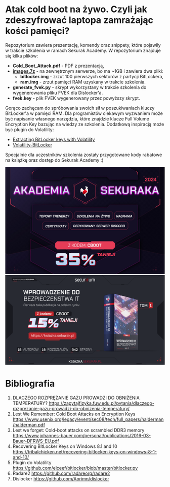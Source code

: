 # Atak cold boot na żywo. Czyli jak zdeszyfrować laptopa zamrażając kości pamięci?
Repozytorium zawiera prezentację, komendy oraz snippety, które pojawiły w trakcie szkolenia w ramach Sekurak Academy.
W repozytorium znajduje się kilka plików:
- **Cold_Boot_Attack.pdf** - PDF z prezentacją,
- [**images.7z**](https://leftarcode.com/coldboot/images.7z) - na zewnętrznym serwerze, bo ma ~1GB i zawiera dwa pliki:
    - **bitlocker.img** - zrzut 100 pierwszych sektorów z partycji BitLockera,
    - **ram.img** - zrzut pamięci RAM uzyskany w trakcie szkolenia.
- **generate_fvek.py** - skrypt wykorzystany w trakcie szkolenia do wygenerowania pliku FVEK dla Dislocker'a.
- **fvek.key** - plik FVEK wygenerowany przez powyższy skrypt.

Gorąco zachęcam do spróbowania swoich sił w poszukiwaniach kluczy BitLocker'a w pamięci RAM.
Dla programistów ciekawym wyzwaniem może być napisanie własnego narzędzia, które znajdzie klucze Full Volume Encryption Key bazując na wiedzy ze szkolenia.
Dodatkową inspiracją może być plugin do Volatility:
- [Extracting BitLocker keys with Volatility](https://tribalchicken.net/extracting-bitlocker-keys-with-volatility-part-1-poc/)
- [Volatility-BitLocker](https://github.com/breppo/Volatility-BitLocker/blob/master/bitlocker.py)


Specjalnie dla uczestników szkolenia zostały przygotowane kody rabatowe na książkę oraz dostęp do Sekurak Academy :)

![Sekurak Academy](assets/sekurak_academy.jpg)
![Książka Wprowadzenie do bezpieczeństwa IT](assets/ksiazka.png)

# Bibliografia
1. DLACZEGO ROZPRĘŻANIE GAZU PROWADZI DO OBNIŻENIA TEMPERATURY?
https://zapytajfizyka.fuw.edu.pl/pytania/dlaczego-rozprezanie-gazu-prowadzi-do-obnizenia-temperatury/
2. Lest We Remember: Cold Boot Attacks on Encryption Keys
https://www.usenix.org/legacy/event/sec08/tech/full_papers/halderman/halderman.pdf
3. Lest we forget: Cold-boot attacks on scrambled DDR3 memory
https://www.johannes-bauer.com/personal/publications/2016-03-Bauer-DFRWS-EU.pdf
4. Recovering BitLocker Keys on Windows 8.1 and 10
https://tribalchicken.net/recovering-bitlocker-keys-on-windows-8-1-and-10/
5. Plugin do Volatility
https://github.com/elceef/bitlocker/blob/master/bitlocker.py
6. Radare2
https://github.com/radareorg/radare2
7. Dislocker
https://github.com/Aorimn/dislocker

